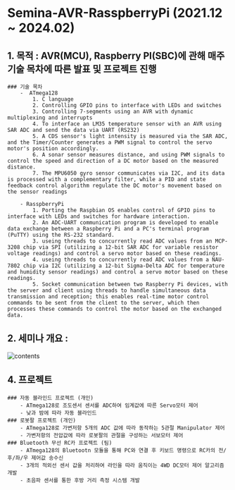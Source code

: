 # Semina-AVR-RasspberryPi (2021.12 ~ 2024.02)

## 1. 목적 : AVR(MCU), Raspberry PI(SBC)에 관해 매주 기술 목차에 따른 발표 및 프로젝트 진행
    ### 기술 목차
        -  ATmega128
            1. C language
            2. Controlling GPIO pins to interface with LEDs and switches
            3. Controlling 7-segments using an AVR with dynamic multiplexing and interrupts
            4. To interface an LM35 temperature sensor with an AVR using SAR ADC and send the data via UART (RS232)
            5. A CDS sensor's light intensity is measured via the SAR ADC, and the Timer/Counter generates a PWM signal to control the servo motor's position accordingly.
            6. A sonar sensor measures distance, and using PWM signals to control the speed and direction of a DC motor based on the measured distance.
            7. The MPU6050 gyro sensor communicates via I2C, and its data is processed with a complementary filter, while a PID and state feedback control algorithm regulate the DC motor's movement based on the sensor readings
            
        - RasspberryPi
            1. Porting the Raspbian OS enables control of GPIO pins to interface with LEDs and switches for hardware interaction.
            2. An ADC-UART communication program is developed to enable data exchange between a Raspberry Pi and a PC's terminal program (PuTTY) using the RS-232 standard.
            3. useing threads to concurrently read ADC values from an MCP-3208 chip via SPI (utilizing a 12-bit SAR ADC for variable resistor voltage readings) and control a servo motor based on these readings.
            4. useing threads to concurrently read ADC values from a NAU-7802 chip via I2C (utilizing a 12-bit Sigma-Delta ADC for temperature and humidity sensor readings) and control a servo motor based on these readings.
            5. Socket communication between two Raspberry Pi devices, with the server and client using threads to handle simultaneous data transmission and reception; this enables real-time motor control commands to be sent from the client to the server, which then processes these commands to control the motor based on the exchanged data.
    
## 2. 세미나 개요 :
![contents](https://github.com/user-attachments/assets/dfbb63d8-ba1d-4b39-902c-cedc45ea072a)


## 4. 프로젝트

    ### 자동 블라인드 프로젝트 (개인)
        - ATmega128로 조도센서 센서를 ADC하여 임계값에 따른 Servo모터 제어
        - 낮과 밤에 따라 자동 블라인드
    ### 로봇팔 프로젝트 (개인)
        - ATmega128로 가변저항 5개의 ADC 값에 따라 동작하는 5관절 Manipulator 제어
        - 가변저항의 전압값에 따라 로봇팔의 관절을 구성하는 서보모터 제어
    ### Bluetooth 무선 RC카 프로젝트 (팀)
        - ATmega128의 Bluetootn 모듈을 통해 PC와 연결 후 키보드 명령으로 RC카의 전/후/좌/우 제어값 송수신
        - 3개의 적외선 센서 값을 처리하여 라인을 따라 움직이는 4WD DC모터 제어 알고리즘 개발
        - 초음파 센서를 통한 후방 거리 측정 시스템 개발

